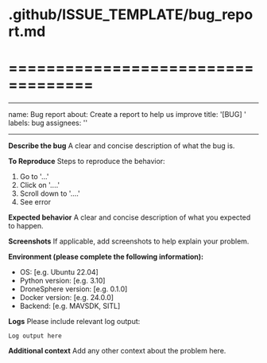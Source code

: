 # .github/ISSUE_TEMPLATE/bug_report.md
# ===================================

---
name: Bug report
about: Create a report to help us improve
title: '[BUG] '
labels: bug
assignees: ''

---

**Describe the bug**
A clear and concise description of what the bug is.

**To Reproduce**
Steps to reproduce the behavior:
1. Go to '...'
2. Click on '....'
3. Scroll down to '....'
4. See error

**Expected behavior**
A clear and concise description of what you expected to happen.

**Screenshots**
If applicable, add screenshots to help explain your problem.

**Environment (please complete the following information):**
 - OS: [e.g. Ubuntu 22.04]
 - Python version: [e.g. 3.10]
 - DroneSphere version: [e.g. 0.1.0]
 - Docker version: [e.g. 24.0.0]
 - Backend: [e.g. MAVSDK, SITL]

**Logs**
Please include relevant log output:
```
Log output here
```

**Additional context**
Add any other context about the problem here.
